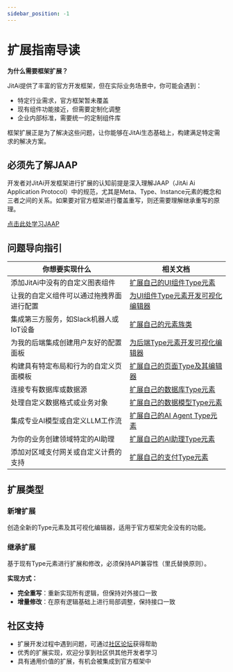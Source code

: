 ```yaml
---
sidebar_position: -1
---
```

# 扩展指南导读

**为什么需要框架扩展？**

JitAi提供了丰富的官方开发框架，但在实际业务场景中，你可能会遇到：
- 特定行业需求，官方框架暂未覆盖
- 现有组件功能接近，但需要定制化调整
- 企业内部标准，需要统一的定制组件库

框架扩展正是为了解决这些问题，让你能够在JitAi生态基础上，构建满足特定需求的解决方案。

## 必须先了解JAAP

开发者对JitAi开发框架进行扩展的认知前提是深入理解JAAP（JitAi Ai Application Protocol）中的规范，尤其是Meta、Type、Instance元素的概念和三者之间的关系。如果要对官方框架进行覆盖重写，则还需要理解继承重写的原理。

[点击此处学习JAAP](../reference/runtime-platform/JAAP)

## 问题导向指引

| 你想要实现什么 | 相关文档 |
|-------------|----------|
| 添加JitAi中没有的自定义图表组件 | [扩展自己的UI组件Type元素](add-frontend-components) |
| 让我的自定义组件可以通过拖拽界面进行配置 | [为UI组件Type元素开发可视化编辑器](develop-frontend-component-visual-editor) |
| 集成第三方服务，如Slack机器人或IoT设备 | [扩展自己的元素族类](extend-element-family-classes) |
| 为我的后端集成创建用户友好的配置面板 | [为后端Type元素开发可视化编辑器](develop-backend-element-visual-editor) |
| 构建具有特定布局和行为的自定义页面模板 | [扩展自己的页面Type及其编辑器](extend-page-type-editor) |
| 连接专有数据库或数据源 | [扩展自己的数据库Type元素](extend-database-type-elements) |
| 处理自定义数据格式或业务对象 | [扩展自己的数据模型Type元素](extend-data-model-type-elements) |
| 集成专业AI模型或自定义LLM工作流 | [扩展自己的AI Agent Type元素](extend-ai-agent-type-elements) |
| 为你的业务创建领域特定的AI助理 | [扩展自己的AI助理Type元素](extend-ai-assistant-type-elements) |
| 添加对区域支付网关或自定义计费的支持 | [扩展自己的支付Type元素](extend-payment-type-elements) |

## 扩展类型

### 新增扩展
创造全新的Type元素及其可视化编辑器，适用于官方框架完全没有的功能。

### 继承扩展
基于现有Type元素进行扩展和修改，必须保持API兼容性（里氏替换原则）。

**实现方式：**
- **完全重写**：重新实现所有逻辑，但保持对外接口一致
- **增量修改**：在原有逻辑基础上进行局部调整，保持接口一致

## 社区支持
- 扩展开发过程中遇到问题，可通过[社区论坛](https://forum.jit.pro/)获得帮助
- 优秀的扩展实现，欢迎分享到社区供其他开发者学习
- 具有通用价值的扩展，有机会被集成到官方框架中
